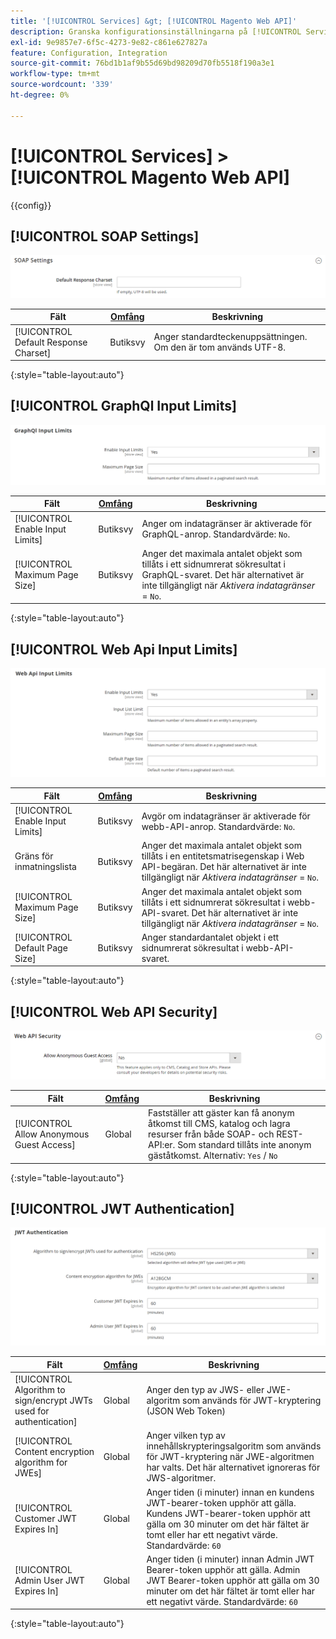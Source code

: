 ```yaml
---
title: '[!UICONTROL Services] &gt; [!UICONTROL Magento Web API]'
description: Granska konfigurationsinställningarna på [!UICONTROL Services] &gt; [!UICONTROL Magento Web API] sidan för Commerce Admin.
exl-id: 9e9857e7-6f5c-4273-9e82-c861e627827a
feature: Configuration, Integration
source-git-commit: 76bd1b1af9b55d69bd98209d70fb5518f190a3e1
workflow-type: tm+mt
source-wordcount: '339'
ht-degree: 0%

---
```


# [!UICONTROL Services] > [!UICONTROL Magento Web API]

{{config}}

<!-- [X-ref](../systems/integrations.md) -->

## [!UICONTROL SOAP Settings]

![SOAP-inställningar](./assets/web-api-soap-settings.png)<!-- zoom -->

| Fält | [Omfång](../../getting-started/websites-stores-views.md#scope-settings) | Beskrivning |
|--- |--- |--- |
| [!UICONTROL Default Response Charset] | Butiksvy | Anger standardteckenuppsättningen. Om den är tom används UTF-8. |

{:style=&quot;table-layout:auto&quot;}

## [!UICONTROL GraphQl Input Limits]

![Indatagränser för GraphQl](./assets/web-api-graphql-input-limits.png)<!-- zoom -->

| Fält | [Omfång](../../getting-started/websites-stores-views.md#scope-settings) | Beskrivning |
|--- |--- |--- |
| [!UICONTROL Enable Input Limits] | Butiksvy | Anger om indatagränser är aktiverade för GraphQL-anrop. Standardvärde: `No`. |
| [!UICONTROL Maximum Page Size] | Butiksvy | Anger det maximala antalet objekt som tillåts i ett sidnumrerat sökresultat i GraphQL-svaret. Det här alternativet är inte tillgängligt när _Aktivera indatagränser_ = `No`. |

{:style=&quot;table-layout:auto&quot;}

## [!UICONTROL Web Api Input Limits]

![Indatagränser för webb-API](./assets/web-api-input-limits.png)<!-- zoom -->

| Fält | [Omfång](../../getting-started/websites-stores-views.md#scope-settings) | Beskrivning |
|--- |--- |--- |
| [!UICONTROL Enable Input Limits] | Butiksvy | Avgör om indatagränser är aktiverade för webb-API-anrop. Standardvärde: `No`. |
| Gräns för inmatningslista | Butiksvy | Anger det maximala antalet objekt som tillåts i en entitetsmatrisegenskap i Web API-begäran. Det här alternativet är inte tillgängligt när _Aktivera indatagränser_ = `No`. |
| [!UICONTROL Maximum Page Size] | Butiksvy | Anger det maximala antalet objekt som tillåts i ett sidnumrerat sökresultat i webb-API-svaret. Det här alternativet är inte tillgängligt när _Aktivera indatagränser_ = `No`. |
| [!UICONTROL Default Page Size] | Butiksvy | Anger standardantalet objekt i ett sidnumrerat sökresultat i webb-API-svaret. |

{:style=&quot;table-layout:auto&quot;}

## [!UICONTROL Web API Security]

![Webb-API-säkerhet](./assets/web-api-security.png)<!-- zoom -->

| Fält | [Omfång](../../getting-started/websites-stores-views.md#scope-settings) | Beskrivning |
|--- |--- |--- |
| [!UICONTROL Allow Anonymous Guest Access] | Global | Fastställer att gäster kan få anonym åtkomst till CMS, katalog och lagra resurser från både SOAP- och REST-API:er. Som standard tillåts inte anonym gäståtkomst. Alternativ: `Yes` / `No` |

{:style=&quot;table-layout:auto&quot;}

## [!UICONTROL JWT Authentication]

![JWT-autentisering](./assets/web-api-jwt-authentication.png)<!-- zoom -->

| Fält | [Omfång](../../getting-started/websites-stores-views.md#scope-settings) | Beskrivning |
|--- |--- |--- |
| [!UICONTROL Algorithm to sign/encrypt JWTs used for authentication] | Global | Anger den typ av JWS- eller JWE-algoritm som används för JWT-kryptering (JSON Web Token) |
| [!UICONTROL Content encryption algorithm for JWEs] | Global | Anger vilken typ av innehållskrypteringsalgoritm som används för JWT-kryptering när JWE-algoritmen har valts. Det här alternativet ignoreras för JWS-algoritmer. |
| [!UICONTROL Customer JWT Expires In] | Global | Anger tiden (i minuter) innan en kundens JWT-bearer-token upphör att gälla. Kundens JWT-bearer-token upphör att gälla om 30 minuter om det här fältet är tomt eller har ett negativt värde. Standardvärde: `60` |
| [!UICONTROL Admin User JWT Expires In] | Global | Anger tiden (i minuter) innan Admin JWT Bearer-token upphör att gälla. Admin JWT Bearer-token upphör att gälla om 30 minuter om det här fältet är tomt eller har ett negativt värde. Standardvärde: `60` |

{:style=&quot;table-layout:auto&quot;}
